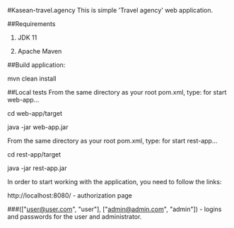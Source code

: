 #Kasean-travel.agency
This is simple 'Travel agency' web application.

##Requirements
1. JDK 11

2. Apache Maven

##Build application:

mvn clean install


##Local tests
From the same directory as your root pom.xml, type: for start web-app...

cd web-app/target

java -jar web-app.jar

From the same directory as your root pom.xml, type: for start rest-app...

cd rest-app/target

java -jar rest-app.jar

In order to start working with the application, you need to follow the links:

http://localhost:8080/ - authorization page 

###(["user@user.com", "user"], ["admin@admin.com", "admin"]) - logins and passwords for the user and administrator.